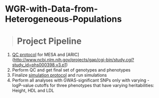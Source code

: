# WGR-with-Data-from-Heterogeneous-Populations

># Project Pipeline
1. [QC protocol](https://github.com/sudhaveturi/WGR-with-Data-from-Heterogeneous-Populations/blob/master/QC%20protocol.md) for MESA and [ARIC] (http://www.ncbi.nlm.nih.gov/projects/gap/cgi-bin/study.cgi?study_id=phs000398.v3.p1)
2. Perform QC and get final set of genotypes and phenotypes 
3. Finalize [simulation protocol](https://github.com/sudhaveturi/WGR-with-Data-from-Heterogeneous-Populations/blob/master/SimulationProtocol_MESA.md.pdf) and run simulations
3. Perform all analyses with GWAS-significant SNPs only with varying -logP-value cutoffs for three phenotypes that have varying heritabilities: Height, HDL and LDL
